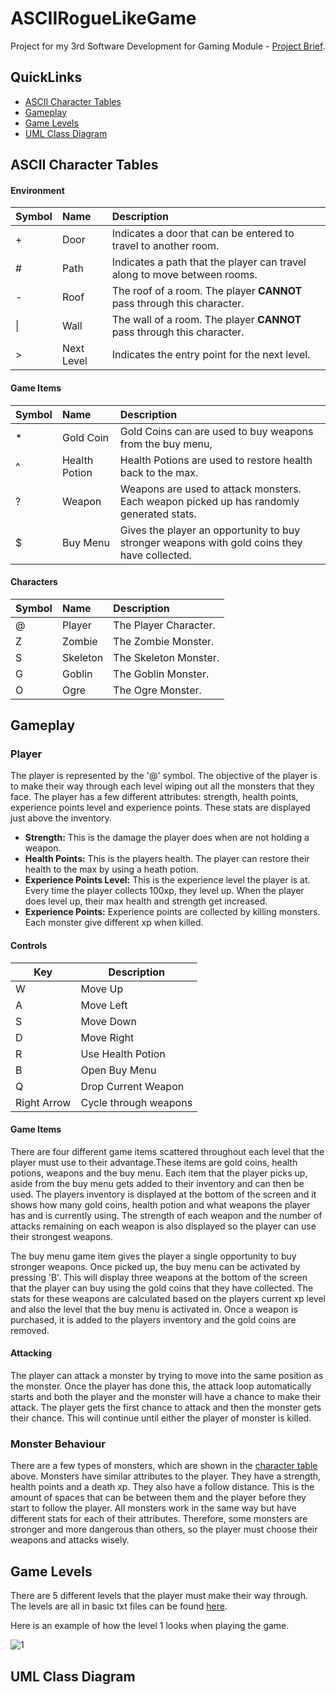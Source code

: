 # ASCIIRogueLikeGame
Project for my 3rd Software Development for Gaming Module - [Project Brief](https://github.com/rossliam2212/ASCIIRogueLikeGame/blob/main/Project%20Brief.pdf).

## QuickLinks
- [ASCII Character Tables](#ascii-character-tables)
- [Gameplay](#gameplay)
- [Game Levels](#game-levels)
- [UML Class Diagram](#uml-class-diagram)

## ASCII Character Tables

#### Environment
| **Symbol**      | **Name**  | **Description**                                                          |
|:----------------|:----------|:-------------------------------------------------------------------------|
| +               | Door      | Indicates a door that can be entered to travel to another room.          |
| #               | Path      | Indicates a path that the player can travel along to move between rooms. |
| -               | Roof      | The roof of a room. The player **CANNOT** pass through this character.   |
| &#124;          | Wall      | The wall of a room. The player **CANNOT** pass through this character.   |
| >               | Next Level| Indicates the entry point for the next level.                            |

#### Game Items
| **Symbol** | **Name**      | **Description**                                                                              |
|:-----------|:--------------|:---------------------------------------------------------------------------------------------|
| *          | Gold Coin     | Gold Coins can are used to buy weapons from the buy menu,                                    |
| ^          | Health Potion | Health Potions are used to restore health back to the max.                                   |
| ?          | Weapon        | Weapons are used to attack monsters. Each weapon picked up has randomly generated stats.     |
| $          | Buy Menu      | Gives the player an opportunity to buy stronger weapons with gold coins they have collected. |

#### Characters
| **Symbol** | **Name** | **Description**       |
|:-----------|:---------|:----------------------|
| @          | Player   | The Player Character. |
| Z          | Zombie   | The Zombie Monster.   |
| S          | Skeleton | The Skeleton Monster. |
| G          | Goblin   | The Goblin Monster.   |
| O          | Ogre     | The Ogre Monster.     |


## Gameplay

### Player
The player is represented by the '@' symbol. The objective of the player is to make their way through
each level wiping out all the monsters that they face. The  player has a few different attributes: strength,
health points, experience points level and experience points. These stats are displayed just above the inventory.

- **Strength:** This is the damage the player does when are not holding a weapon.
- **Health Points:** This is the players health. The player can restore their health to the max by using a heath potion.
- **Experience Points Level:** This is the experience level the player is at. Every time the player collects 100xp, they level up. When the player does level up, their max health and strength get increased.
- **Experience Points:** Experience points are collected by killing monsters. Each monster give different xp when killed.

#### Controls
| **Key**     | **Description**       |
|-------------|-----------------------|
| W           | Move Up               |
| A           | Move Left             |
| S           | Move Down             |
| D           | Move Right            |
| R           | Use Health Potion     |
| B           | Open Buy Menu         |
| Q           | Drop Current Weapon   |
| Right Arrow | Cycle through weapons |

#### Game Items
There are four different game items scattered throughout each level that the player must use to their advantage.These
items are gold coins, health potions, weapons and the buy menu. Each item that the player picks up, aside from the buy 
menu gets added to their inventory and can then be used. The players inventory is displayed at the bottom of the screen 
and it shows how many gold coins, health potion and what weapons the player has and is currently using. The strength of 
each weapon and the number of attacks remaining on each weapon is also displayed so the player can use their strongest 
weapons.

The buy menu game item gives the player a single opportunity to buy stronger weapons. Once picked up, the buy menu can be 
activated by pressing 'B'. This will display three weapons at the bottom of the screen that the player can buy using the 
gold coins that they have collected. The stats for these weapons are calculated based on the players current xp level and also the 
level that the buy menu is activated in. Once a weapon is purchased, it is added to the players inventory and the gold 
coins are removed.

#### Attacking
The player can attack a monster by trying to move into the same position as the monster. Once the player has done this, the 
attack loop automatically starts and both the player and the monster will have a chance to make their attack. The player
gets the first chance to attack and then the monster gets their chance. This will continue until either the player of monster
is killed.



### Monster Behaviour
There are a few types of monsters, which are shown in the [character table](#ascii-character-tables) above. Monsters have
similar attributes to the player. They have a strength, health points and a death xp. They also have a follow distance.
This is the amount of spaces that can be between them and the player before they start to follow the player. All monsters
work in the same way but have different stats for each of their attributes. Therefore, some monsters are stronger and more
dangerous than others, so the player must choose their weapons and attacks wisely.

## Game Levels
There are 5 different levels that the player must make their way through. The levels are all in basic txt files can be 
found [here](https://github.com/rossliam2212/ASCIIRogueLikeGame/tree/main/Code/levels). 

Here is an example of how the level 1 looks when playing the game.

![1](https://user-images.githubusercontent.com/73957889/203439973-41bdd2e2-830e-4bb4-b654-c86a336b2ae8.png)

## UML Class Diagram
